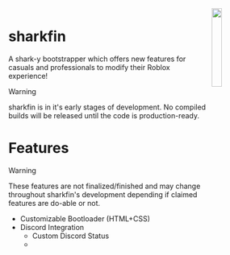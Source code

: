<img src="https://github.com/sh4rkden/sharkfin/blob/main/assets/images/sharkfin.png?raw=true" align="right" width="20%" height="20%">

# sharkfin
A shark-y bootstrapper which offers new features for casuals and professionals to modify their Roblox experience!

> [!WARNING]
> sharkfin is in it's early stages of development. No compiled builds will be released until the code is production-ready.

# Features

> [!WARNING]
> These features are not finalized/finished and may change throughout sharkfin's development depending if claimed features are do-able or not.

- Customizable Bootloader (HTML+CSS)
- Discord Integration
    - Custom Discord Status
    - 